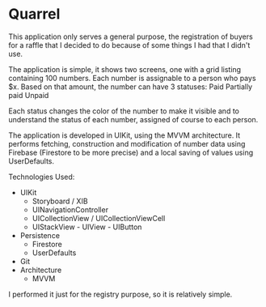 
# Quarrel

This application only serves a general purpose, the registration of buyers for a raffle that I decided to do because of some things I had that I didn't use.

The application is simple, it shows two screens, one with a grid listing containing 100 numbers. Each number is assignable to a person who pays $x. Based on that amount, the number can have 3 statuses:
Paid
Partially paid
Unpaid

Each status changes the color of the number to make it visible and to understand the status of each number, assigned of course to each person.

The application is developed in UIKit, using the MVVM architecture.
It performs fetching, construction and modification of number data using Firebase (Firestore to be more precise) and a local saving of values using UserDefaults.


Technologies Used:

-  UIKit
    - Storyboard / XIB
    - UINavigationController
    - UICollectionView / UICollectionViewCell
    - UIStackView - UIView - UIButton
- Persistence
    - Firestore
    - UserDefaults
- Git
- Architecture
    - MVVM


I performed it just for the registry purpose, so it is relatively simple. 

